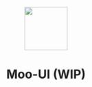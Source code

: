 <p align="center">
<img src="./public/logo.svg" style="width:100px;" />
<h1 align="center">Moo-UI (WIP)</h1>
</p>
